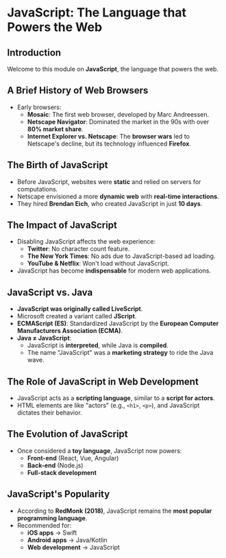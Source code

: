 # JavaScript: The Language that Powers the Web

## Introduction
Welcome to this module on **JavaScript**, the language that powers the web.

## A Brief History of Web Browsers
- Early browsers:
  - **Mosaic**: The first web browser, developed by Marc Andreessen.
  - **Netscape Navigator**: Dominated the market in the 90s with over **80% market share**.
  - **Internet Explorer vs. Netscape**: The **browser wars** led to Netscape's decline, but its technology influenced **Firefox**.

## The Birth of JavaScript
- Before JavaScript, websites were **static** and relied on servers for computations.
- Netscape envisioned a more **dynamic web** with **real-time interactions**.
- They hired **Brendan Eich**, who created JavaScript in just **10 days**.

## The Impact of JavaScript
- Disabling JavaScript affects the web experience:
  - **Twitter**: No character count feature.
  - **The New York Times**: No ads due to JavaScript-based ad loading.
  - **YouTube & Netflix**: Won't load without JavaScript.
- JavaScript has become **indispensable** for modern web applications.

## JavaScript vs. Java
- **JavaScript was originally called LiveScript**.
- Microsoft created a variant called **JScript**.
- **ECMAScript (ES)**: Standardized JavaScript by the **European Computer Manufacturers Association (ECMA)**.
- **Java ≠ JavaScript**:
  - JavaScript is **interpreted**, while Java is **compiled**.
  - The name "JavaScript" was a **marketing strategy** to ride the Java wave.

## The Role of JavaScript in Web Development
- JavaScript acts as a **scripting language**, similar to a **script for actors**.
- HTML elements are like "actors" (e.g., `<h1>`, `<p>`), and JavaScript dictates their behavior.

## The Evolution of JavaScript
- Once considered a **toy language**, JavaScript now powers:
  - **Front-end** (React, Vue, Angular)
  - **Back-end** (Node.js)
  - **Full-stack development**

## JavaScript's Popularity
- According to **RedMonk (2018)**, JavaScript remains the **most popular programming language**.
- Recommended for:
  - **iOS apps** → Swift
  - **Android apps** → Java/Kotlin
  - **Web development** → JavaScript
